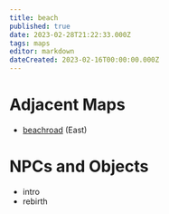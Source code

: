 ```yaml
---
title: beach
published: true
date: 2023-02-28T21:22:33.000Z
tags: maps
editor: markdown
dateCreated: 2023-02-16T00:00:00.000Z
---
```



# Adjacent Maps
 * [beachroad](/maps/beachroad) (East)

# NPCs and Objects
 * intro
 * rebirth
